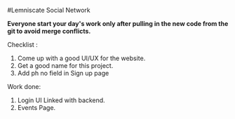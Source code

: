 #Lemniscate
Social Network

<b>Everyone start your day's work only after pulling in the new code from the git to avoid merge conflicts.</b>

Checklist :

1. Come up with a good UI/UX for the website.
2. Get a good  name for this project.
3. Add ph no field in Sign up page

Work done:
1. Login UI Linked with backend.
2. Events Page.